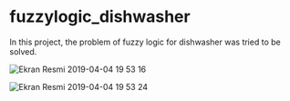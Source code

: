# fuzzylogic_dishwasher
In this project, the problem of fuzzy logic for dishwasher was tried to be solved.

![Ekran Resmi 2019-04-04 19 53 16](https://user-images.githubusercontent.com/24553152/55575443-86445400-5717-11e9-875d-461cf5e11e5b.png)

![Ekran Resmi 2019-04-04 19 53 24](https://user-images.githubusercontent.com/24553152/55575444-86445400-5717-11e9-8eb5-bc75909582db.png)
